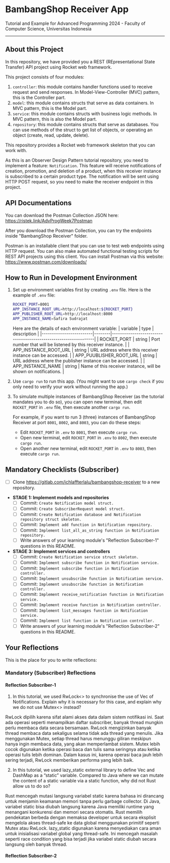 # BambangShop Receiver App
Tutorial and Example for Advanced Programming 2024 - Faculty of Computer Science, Universitas Indonesia

---

## About this Project
In this repository, we have provided you a REST (REpresentational State Transfer) API project using Rocket web framework.

This project consists of four modules:
1.  `controller`: this module contains handler functions used to receive request and send responses.
    In Model-View-Controller (MVC) pattern, this is the Controller part.
2.  `model`: this module contains structs that serve as data containers.
    In MVC pattern, this is the Model part.
3.  `service`: this module contains structs with business logic methods.
    In MVC pattern, this is also the Model part.
4.  `repository`: this module contains structs that serve as databases.
    You can use methods of the struct to get list of objects, or operating an object (create, read, update, delete).

This repository provides a Rocket web framework skeleton that you can work with.

As this is an Observer Design Pattern tutorial repository, you need to implement a feature: `Notification`.
This feature will receive notifications of creation, promotion, and deletion of a product, when this receiver instance is subscribed to a certain product type.
The notification will be sent using HTTP POST request, so you need to make the receiver endpoint in this project.

## API Documentations

You can download the Postman Collection JSON here: https://ristek.link/AdvProgWeek7Postman

After you download the Postman Collection, you can try the endpoints inside "BambangShop Receiver" folder.

Postman is an installable client that you can use to test web endpoints using HTTP request.
You can also make automated functional testing scripts for REST API projects using this client.
You can install Postman via this website: https://www.postman.com/downloads/

## How to Run in Development Environment
1.  Set up environment variables first by creating `.env` file.
    Here is the example of `.env` file:
    ```bash
    ROCKET_PORT=8001
    APP_INSTANCE_ROOT_URL=http://localhost:${ROCKET_PORT}
    APP_PUBLISHER_ROOT_URL=http://localhost:8000
    APP_INSTANCE_NAME=Safira Sudrajat
    ```
    Here are the details of each environment variable:
    | variable                | type   | description                                                     |
    |-------------------------|--------|-----------------------------------------------------------------|
    | ROCKET_PORT             | string | Port number that will be listened by this receiver instance.    |
    | APP_INSTANCE_ROOT_URL   | string | URL address where this receiver instance can be accessed.       |
    | APP_PUUBLISHER_ROOT_URL | string | URL address where the publisher instance can be accessed.       |
    | APP_INSTANCE_NAME       | string | Name of this receiver instance, will be shown on notifications. |
2.  Use `cargo run` to run this app.
    (You might want to use `cargo check` if you only need to verify your work without running the app.)
3.  To simulate multiple instances of BambangShop Receiver (as the tutorial mandates you to do so),
    you can open new terminal, then edit `ROCKET_PORT` in `.env` file, then execute another `cargo run`.

    For example, if you want to run 3 (three) instances of BambangShop Receiver at port `8001`, `8002`, and `8003`, you can do these steps:
    -   Edit `ROCKET_PORT` in `.env` to `8001`, then execute `cargo run`.
    -   Open new terminal, edit `ROCKET_PORT` in `.env` to `8002`, then execute `cargo run`.
    -   Open another new terminal, edit `ROCKET_PORT` in `.env` to `8003`, then execute `cargo run`.

## Mandatory Checklists (Subscriber)
-   [ ] Clone https://gitlab.com/ichlaffterlalu/bambangshop-receiver to a new repository.
-   **STAGE 1: Implement models and repositories**
    -   [ ] Commit: `Create Notification model struct.`
    -   [ ] Commit: `Create SubscriberRequest model struct.`
    -   [ ] Commit: `Create Notification database and Notification repository struct skeleton.`
    -   [ ] Commit: `Implement add function in Notification repository.`
    -   [ ] Commit: `Implement list_all_as_string function in Notification repository.`
    -   [ ] Write answers of your learning module's "Reflection Subscriber-1" questions in this README.
-   **STAGE 3: Implement services and controllers**
    -   [ ] Commit: `Create Notification service struct skeleton.`
    -   [ ] Commit: `Implement subscribe function in Notification service.`
    -   [ ] Commit: `Implement subscribe function in Notification controller.`
    -   [ ] Commit: `Implement unsubscribe function in Notification service.`
    -   [ ] Commit: `Implement unsubscribe function in Notification controller.`
    -   [ ] Commit: `Implement receive_notification function in Notification service.`
    -   [ ] Commit: `Implement receive function in Notification controller.`
    -   [ ] Commit: `Implement list_messages function in Notification service.`
    -   [ ] Commit: `Implement list function in Notification controller.`
    -   [ ] Write answers of your learning module's "Reflection Subscriber-2" questions in this README.

## Your Reflections
This is the place for you to write reflections:

### Mandatory (Subscriber) Reflections

#### Reflection Subscriber-1

1. In this tutorial, we used RwLock<> to synchronise the use of Vec of Notifications. Explain why it is necessary for this case, and explain why we do not use Mutex<> instead?

RwLock dipilih karena sifat alami akses data dalam sistem notifikasi ini. Saat ada operasi seperti menampilkan daftar subscriber, banyak thread mungkin perlu membaca data secara bersamaan. RwLock mengizinkan banyak thread membaca data sekaligus selama tidak ada thread yang menulis. Jika menggunakan Mutex, setiap thread harus menunggu giliran meskipun hanya ingin membaca data, yang akan memperlambat sistem. Mutex lebih cocok digunakan ketika operasi baca dan tulis sama seringnya atau ketika operasi tulis lebih dominan. Dalam kasus ini, karena operasi baca jauh lebih sering terjadi, RwLock memberikan performa yang lebih baik.

2. In this tutorial, we used lazy_static external library to define Vec and DashMap as a “static” variable. Compared to Java where we can mutate the content of a static variable via a static function, why did not Rust allow us to do so?

Rust mencegah mutasi langsung variabel static karena bahasa ini dirancang untuk menjamin keamanan memori tanpa perlu garbage collector. Di Java, variabel static bisa diubah langsung karena Java memiliki runtime yang menangani konkurensi dan memori secara otomatis. Rust memilih pendekatan berbeda dengan memaksa developer untuk secara eksplisit mengelola akses thread-safe ke data global menggunakan primitif seperti Mutex atau RwLock. lazy_static digunakan karena menyediakan cara aman untuk inisialisasi variabel global yang thread-safe. Ini mencegah masalah seperti race condition yang bisa terjadi jika variabel static diubah secara langsung oleh banyak thread.

#### Reflection Subscriber-2

